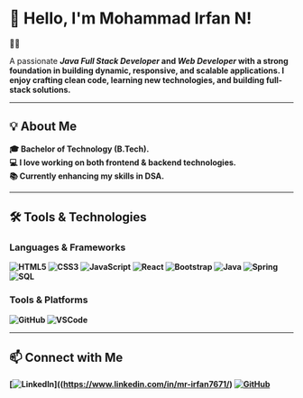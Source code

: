 # 👋 Hello, I'm Mohammad Irfan N!

💁‍♀<p> A passionate <b>*Java Full Stack Developer*<b> and <b>*Web Developer*<b> with a strong foundation in building dynamic, responsive, and scalable applications. I enjoy crafting clean code, learning new technologies, and building full-stack solutions.</p>

<hr>

## 💡 About Me

🎓 Bachelor of Technology (B.Tech).  
💻 I love working on both frontend & backend technologies.  
📚 Currently enhancing my skills in DSA. 

<hr>


## 🛠 Tools & Technologies

### Languages & Frameworks
![HTML5](https://img.shields.io/badge/HTML5-E34F26?style=for-the-badge&logo=html5&logoColor=white)
![CSS3](https://img.shields.io/badge/CSS3-1572B6?style=for-the-badge&logo=css3&logoColor=white)
![JavaScript](https://img.shields.io/badge/JavaScript-F7DF1E?style=for-the-badge&logo=javascript&logoColor=black)
![React](https://img.shields.io/badge/React-20232A?style=for-the-badge&logo=react&logoColor=61DAFB)
![Bootstrap](https://img.shields.io/badge/Bootstrap-563D7C?style=for-the-badge&logo=bootstrap&logoColor=white)
![Java](https://img.shields.io/badge/Java-ED8B00?style=for-the-badge&logo=java&logoColor=white)
![Spring](https://img.shields.io/badge/Spring-6DB33F?style=for-the-badge&logo=spring&logoColor=white)
![SQL](https://img.shields.io/badge/SQL-003B57?style=for-the-badge)

### Tools & Platforms
![GitHub](https://img.shields.io/badge/GitHub-181717?style=for-the-badge&logo=github&logoColor=white)
![VSCode](https://img.shields.io/badge/VS_Code-007ACC?style=for-the-badge&logo=visual-studio-code&logoColor=white)

<hr>

## 📫 Connect with Me

[![LinkedIn](https://img.shields.io/badge/LinkedIn-blue?style=for-the-badge&logo=linkedin)]((https://www.linkedin.com/in/mr-irfan7671/)
[![GitHub](https://img.shields.io/badge/GitHub-181717?style=for-the-badge&logo=github)](https://github.com/anjaliganasala)


